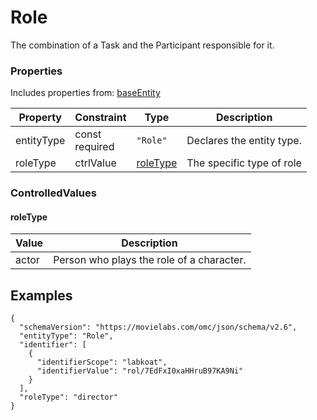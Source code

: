 # Role
The combination of a Task and the Participant responsible for it.
### Properties
Includes properties from: [baseEntity](../core/baseEntity.md)

| Property   | Constraint        | Type                  | Description               |
| ---------- | ----------------- | --------------------- | ------------------------- |
| entityType | const<br>required | `"Role"`              | Declares the entity type. |
| roleType   | ctrlValue         | [roleType](#roleType) | The specific type of role |

### ControlledValues

#### roleType

| Value | Description                               |
| ----- | ----------------------------------------- |
| actor | Person who plays the role of a character. |

## Examples

```JSON{  
{  
  "schemaVersion": "https://movielabs.com/omc/json/schema/v2.6",  
  "entityType": "Role",  
  "identifier": [  
    {  
      "identifierScope": "labkoat",  
      "identifierValue": "rol/7EdFxI0xaHHruB97KA9Ni"  
    }  
  ],  
  "roleType": "director"  
}
```
